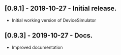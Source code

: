 ## [0.9.1] - 2019-10-27 - Initial release.

* Initial working version of DeviceSimulator

## [0.9.3] - 2019-10-27 - Docs.

* Improved documentation

